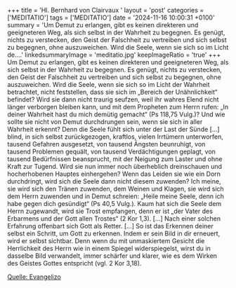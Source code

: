 +++
title = 'Hl. Bernhard von Clairvaux  '
layout = 'post'
categories = ['MEDITATIO']
tags = ['MEDITATIO']
date = '2024-11-16 10:00:31 +0100'
summary = 'Um Demut zu erlangen, gibt es keinen direkteren und geeigneteren Weg, als sich selbst in der Wahrheit zu begegnen. Es genügt, nichts zu verstecken, den Geist der Falschheit zu vertreiben und sich selbst zu begegnen, ohne auszuweichen. Wird die Seele, wenn sie sich so im Licht de....'
linkedsummaryImage = 'meditatio.jpg'
keepImageRatio = 'true'
+++
Um Demut zu erlangen, gibt es keinen direkteren und geeigneteren Weg, als sich selbst in der Wahrheit zu begegnen. Es genügt, nichts zu verstecken, den Geist der Falschheit zu vertreiben und sich selbst zu begegnen, ohne auszuweichen.
Wird die Seele, wenn sie sich so im Licht der Wahrheit betrachtet, nicht feststellen, dass sie sich im „Bereich der Unähnlichkeit“ befindet? Wird sie dann nicht traurig seufzen, weil ihr wahres Elend nicht länger verborgen bleiben kann, und mit dem Propheten zum Herrn rufen: „In deiner Wahrheit hast du mich demütig gemacht“ (Ps 118,75 Vulg.<!--more-->)? Und wie sollte sie nicht von Demut durchdrungen sein, wenn sie sich in aller Wahrheit erkennt? Denn die Seele fühlt sich unter der Last der Sünde […] blind, in sich selbst zurückgezogen, kraftlos, vielen Irrtümern unterworfen, tausend Gefahren ausgesetzt, von tausend Ängsten beunruhigt, von tausend Problemen gequält, von tausend Verdächtigungen geplagt, von tausend Bedürfnissen beansprucht, mit der Neigung zum Laster und ohne Kraft zur Tugend.
Wird sie nun immer noch überheblich dreinschauen und hocherhobenen Hauptes einhergehen? Wenn das Leiden sie wie ein Dorn durchdringt, wird sich die Seele dann nicht diesem zuwenden? Ich meine, sie wird sich den Tränen zuwenden, dem Weinen und Klagen, sie wird sich dem Herrn zuwenden und in Demut schreien: „Heile meine Seele, denn ich habe gegen dich gesündigt“ (Ps 40,5 Vulg.). Kaum hat sich die Seele dem Herrn zugewandt, wird sie Trost empfangen, denn er ist „der Vater des Erbarmens und der Gott allen Trostes“ (2 Kor 1,3). […] Nach einer solchen Erfahrung offenbart sich Gott als Retter. […]
So ist das Erkennen deiner selbst ein Schritt, um Gott zu erkennen.  Indem er sein Bild in dir erneuert, wird er selbst sichtbar. Denn wenn du mit unmaskiertem Gesicht die Herrlichkeit des Herrn wie in einem Spiegel widerspiegelst, wirst du in dasselbe Bild verwandelt, immer schärfer und klarer, wie es dem Wirken des Geistes Gottes entspricht (vgl. 2 Kor 3,18).
 


[Quelle: Evangelizo](https://evangeliumtagfuertag.org/DE/gospel)
